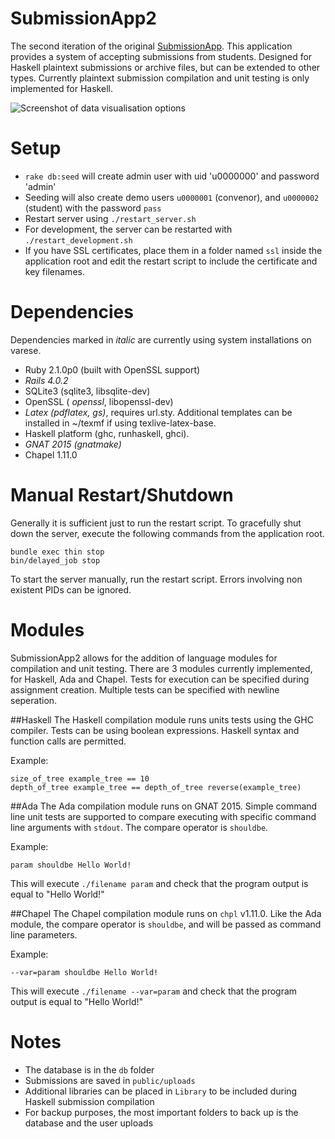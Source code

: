 SubmissionApp2
===

The second iteration of the original [SubmissionApp](https://github.com/bshlgrs/SubmissionApp). This application provides a system of accepting submissions from students. Designed for Haskell plaintext submissions or archive files, but can be extended to other types. Currently plaintext submission compilation and unit testing is only implemented for Haskell.

![Screenshot of data visualisation options](https://github.com/frankzhao/SubmissionApp2/raw/master/doc/charts.png)

Setup
===

- `rake db:seed` will create admin user with uid 'u0000000' and password 'admin'
- Seeding will also create demo users `u0000001` (convenor), and `u0000002` (student) with the password `pass`
- Restart server using `./restart_server.sh`
- For development, the server can be restarted with `./restart_development.sh`
- If you have SSL certificates, place them in a folder named `ssl` inside the application root and edit the restart script to include the certificate and key filenames.

Dependencies
===

Dependencies marked in *italic* are currently using system installations on varese.

- Ruby 2.1.0p0 (built with OpenSSL support)
- *Rails 4.0.2*
- SQLite3 (sqlite3, libsqlite-dev)
- OpenSSL ( *openssl*, libopenssl-dev)
- *Latex (pdflatex, gs)*, requires url.sty. Additional templates can be installed in ~/texmf if using texlive-latex-base.
- Haskell platform (ghc, runhaskell, ghci).
- *GNAT 2015 (gnatmake)*
- Chapel 1.11.0

Manual Restart/Shutdown
===

Generally it is sufficient just to run the restart script.
To gracefully shut down the server, execute the following commands from the application root.

```
bundle exec thin stop
bin/delayed_job stop
```

To start the server manually, run the restart script. Errors involving non existent PIDs can be ignored.

Modules
===

SubmissionApp2 allows for the addition of language modules for compilation and unit testing. There are 3 modules currently implemented, for Haskell, Ada and Chapel. Tests for execution can be specified during assignment creation. Multiple tests can be specified with newline seperation.

##Haskell
The Haskell compilation module runs units tests using the GHC compiler. Tests can be using boolean expressions. Haskell syntax and function calls are permitted.

Example:
```
size_of_tree example_tree == 10
depth_of_tree example_tree == depth_of_tree reverse(example_tree)
```

##Ada
The Ada compilation module runs on GNAT 2015. Simple command line unit tests are supported to compare executing with specific command line arguments with `stdout`. The compare operator is `shouldbe`.

Example:
```
param shouldbe Hello World!
```

This will execute `./filename param` and check that the program output is equal to "Hello World!"

##Chapel
The Chapel compilation module runs on `chpl` v1.11.0. Like the Ada module, the compare operator is `shouldbe`, and will be passed as command line parameters.

Example:
```
--var=param shouldbe Hello World!
```

This will execute `./filename --var=param` and check that the program output is equal to "Hello World!"

Notes
===

- The database is in the `db` folder
- Submissions are saved in `public/uploads`
- Additional libraries can be placed in `Library` to be included during Haskell submission compilation
- For backup purposes, the most important folders to back up is the database and the user uploads
